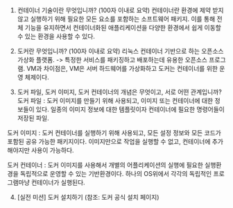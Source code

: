 1. 컨테이너 기술이란 무엇입니까? (100자 이내로 요약)
컨테이너란 환경에 제약 받지 않고 실행하기 위해 필요한 모든 요소를 포함하는 소프트웨어 패키지.
이를 통해 전체 기능을 유지하면서 컨테이너화된 애플리케이션을 다양한 환경에서 쉽게 이동할 수 있는 환경을 사용할 수 있다. 

2. 도커란 무엇입니까? (100자 이내로 요약)
리눅스 컨테이너 기반으로 하는 오픈소스 가상화 플랫폼.
-> 특정한 서비스를 패키징하고 배포하는데 유용한 오픈소스 프로그램.
   VM과 차이점은, VM은 서버 하드웨어를 가상화하고 도커는 컨테이너를 위한 운영 체제이다. 

3. 도커 파일, 도커 이미지, 도커 컨테이너의 개념은 무엇이고, 서로 어떤 관계입니까?
도커 파일
: 도커 이미지를 만들기 위해 사용되고, 이미지 또는 컨테이너에 대한 정보들이 있다.
  일종의 이미지 정보에 대한 템플릿이자 컨테이너에 필요한 명령어들이 저장된 파일.

도커 이미지
: 도커 컨테이너를 실행하기 위해 사용되고, 모든 설정 정보와 모든 코드가 포함된 공유 가능한 패키지이다.
 이미지만으로 작업을 실행할 수 없고, 컨테이너에 추가해야지만 사용이 가능하다.

도커 컨테이너
: 도커 이미지를 사용해서 개별의 어플리케이션의 실행에 필요한 실행환경을 독립적으로 운영할 수 있는 기반환경이다.
  하나의 OS위에서 각각의 독립적인 프로그램마냥 컨테이너가 실행된다.

4. [실전 미션] 도커 설치하기 (참조: 도커 공식 설치 페이지)
